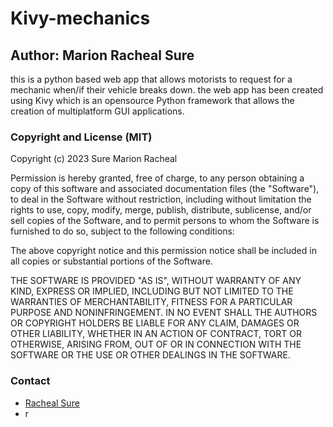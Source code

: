 # Kivy-mechanics
## Author: Marion Racheal Sure
this is a python based web app that allows motorists to request for a mechanic when/if their vehicle breaks down. 
the web app has been created using Kivy which is an opensource Python framework that allows the creation of multiplatform GUI applications. 

### Copyright and License (MIT)
Copyright (c) 2023 Sure Marion Racheal

Permission is hereby granted, free of charge, to any person obtaining
a copy of this software and associated documentation files (the
"Software"), to deal in the Software without restriction, including
without limitation the rights to use, copy, modify, merge, publish,
distribute, sublicense, and/or sell copies of the Software, and to
permit persons to whom the Software is furnished to do so, subject to
the following conditions:

The above copyright notice and this permission notice shall be
included in all copies or substantial portions of the Software.

THE SOFTWARE IS PROVIDED "AS IS", WITHOUT WARRANTY OF ANY KIND,
EXPRESS OR IMPLIED, INCLUDING BUT NOT LIMITED TO THE WARRANTIES OF
MERCHANTABILITY, FITNESS FOR A PARTICULAR PURPOSE AND
NONINFRINGEMENT. IN NO EVENT SHALL THE AUTHORS OR COPYRIGHT HOLDERS BE
LIABLE FOR ANY CLAIM, DAMAGES OR OTHER LIABILITY, WHETHER IN AN ACTION
OF CONTRACT, TORT OR OTHERWISE, ARISING FROM, OUT OF OR IN CONNECTION
WITH THE SOFTWARE OR THE USE OR OTHER DEALINGS IN THE SOFTWARE.

### Contact
- [Racheal Sure](https://github.com/rachealsure)
- r

